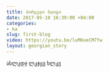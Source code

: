 ```yaml
---
title: პირველი ბლოგი
date: 2017-05-10 16:39:00 +04:00
categories:
- ka
slug: first-blog
video: https://youtu.be/luM6oeCM7Yw
layout: georgian_story
---
```


ასლკდჯ ლკჯცვ ხლკვ 